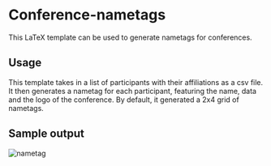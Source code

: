 # Conference-nametags

This LaTeX template can be used to generate nametags for conferences.

## Usage

This template takes in a list of participants with their affiliations as a csv file.
It then generates a nametag for each participant, featuring the name, data and
the logo of the conference. By default, it generated a 2x4 grid of nametags.

## Sample output
![nametag](https://github.com/driesvr/Conference-nametags/blob/master/sample.png?raw=true)
